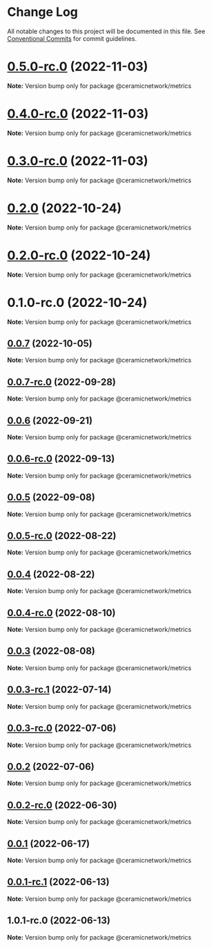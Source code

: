 # Change Log

All notable changes to this project will be documented in this file.
See [Conventional Commits](https://conventionalcommits.org) for commit guidelines.

# [0.5.0-rc.0](https://github.com/ceramicnetwork/js-ceramic/compare/@ceramicnetwork/metrics@0.4.0-rc.0...@ceramicnetwork/metrics@0.5.0-rc.0) (2022-11-03)

**Note:** Version bump only for package @ceramicnetwork/metrics





# [0.4.0-rc.0](https://github.com/ceramicnetwork/js-ceramic/compare/@ceramicnetwork/metrics@0.3.0-rc.0...@ceramicnetwork/metrics@0.4.0-rc.0) (2022-11-03)

**Note:** Version bump only for package @ceramicnetwork/metrics





# [0.3.0-rc.0](https://github.com/ceramicnetwork/js-ceramic/compare/@ceramicnetwork/metrics@0.2.0...@ceramicnetwork/metrics@0.3.0-rc.0) (2022-11-03)

**Note:** Version bump only for package @ceramicnetwork/metrics





# [0.2.0](https://github.com/ceramicnetwork/js-ceramic/compare/@ceramicnetwork/metrics@0.2.0-rc.0...@ceramicnetwork/metrics@0.2.0) (2022-10-24)

**Note:** Version bump only for package @ceramicnetwork/metrics





# [0.2.0-rc.0](https://github.com/ceramicnetwork/js-ceramic/compare/@ceramicnetwork/metrics@0.0.7...@ceramicnetwork/metrics@0.2.0-rc.0) (2022-10-24)

**Note:** Version bump only for package @ceramicnetwork/metrics





# 0.1.0-rc.0 (2022-10-24)

**Note:** Version bump only for package @ceramicnetwork/metrics





## [0.0.7](/compare/@ceramicnetwork/metrics@0.0.7-rc.0...@ceramicnetwork/metrics@0.0.7) (2022-10-05)

**Note:** Version bump only for package @ceramicnetwork/metrics





## [0.0.7-rc.0](/compare/@ceramicnetwork/metrics@0.0.6...@ceramicnetwork/metrics@0.0.7-rc.0) (2022-09-28)

**Note:** Version bump only for package @ceramicnetwork/metrics





## [0.0.6](/compare/@ceramicnetwork/metrics@0.0.6-rc.0...@ceramicnetwork/metrics@0.0.6) (2022-09-21)

**Note:** Version bump only for package @ceramicnetwork/metrics





## [0.0.6-rc.0](/compare/@ceramicnetwork/metrics@0.0.5...@ceramicnetwork/metrics@0.0.6-rc.0) (2022-09-13)

**Note:** Version bump only for package @ceramicnetwork/metrics





## [0.0.5](/compare/@ceramicnetwork/metrics@0.0.5-rc.0...@ceramicnetwork/metrics@0.0.5) (2022-09-08)

**Note:** Version bump only for package @ceramicnetwork/metrics





## [0.0.5-rc.0](https://github.com/ceramicnetwork/js-ceramic/compare/@ceramicnetwork/metrics@0.0.4...@ceramicnetwork/metrics@0.0.5-rc.0) (2022-08-22)

**Note:** Version bump only for package @ceramicnetwork/metrics





## [0.0.4](https://github.com/ceramicnetwork/js-ceramic/compare/@ceramicnetwork/metrics@0.0.4-rc.0...@ceramicnetwork/metrics@0.0.4) (2022-08-22)

**Note:** Version bump only for package @ceramicnetwork/metrics





## [0.0.4-rc.0](https://github.com/ceramicnetwork/js-ceramic/compare/@ceramicnetwork/metrics@0.0.3...@ceramicnetwork/metrics@0.0.4-rc.0) (2022-08-10)

**Note:** Version bump only for package @ceramicnetwork/metrics





## [0.0.3](/compare/@ceramicnetwork/metrics@0.0.3-rc.1...@ceramicnetwork/metrics@0.0.3) (2022-08-08)

**Note:** Version bump only for package @ceramicnetwork/metrics





## [0.0.3-rc.1](/compare/@ceramicnetwork/metrics@0.0.3-rc.0...@ceramicnetwork/metrics@0.0.3-rc.1) (2022-07-14)

**Note:** Version bump only for package @ceramicnetwork/metrics





## [0.0.3-rc.0](https://github.com/ceramicnetwork/js-ceramic/compare/@ceramicnetwork/metrics@0.0.2...@ceramicnetwork/metrics@0.0.3-rc.0) (2022-07-06)

**Note:** Version bump only for package @ceramicnetwork/metrics





## [0.0.2](https://github.com/ceramicnetwork/js-ceramic/compare/@ceramicnetwork/metrics@0.0.2-rc.0...@ceramicnetwork/metrics@0.0.2) (2022-07-06)

**Note:** Version bump only for package @ceramicnetwork/metrics





## [0.0.2-rc.0](https://github.com/ceramicnetwork/js-ceramic/compare/@ceramicnetwork/metrics@0.0.1...@ceramicnetwork/metrics@0.0.2-rc.0) (2022-06-30)

**Note:** Version bump only for package @ceramicnetwork/metrics





## [0.0.1](/compare/@ceramicnetwork/metrics@0.0.1-rc.1...@ceramicnetwork/metrics@0.0.1) (2022-06-17)

**Note:** Version bump only for package @ceramicnetwork/metrics





## [0.0.1-rc.1](/compare/@ceramicnetwork/metrics@1.0.1-rc.0...@ceramicnetwork/metrics@0.0.1-rc.1) (2022-06-13)

**Note:** Version bump only for package @ceramicnetwork/metrics





## 1.0.1-rc.0 (2022-06-13)

**Note:** Version bump only for package @ceramicnetwork/metrics
